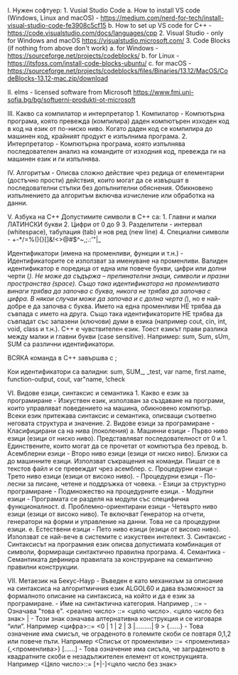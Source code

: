 I. Нужен софтуер: 
    1. Vusial Studio Code
        a. How to install VS code (Windows, Linux and macOS) - https://medium.com/nerd-for-tech/install-visual-studio-code-fe3908c5cf15
        b. How to set up VS code for C++ - https://code.visualstudio.com/docs/languages/cpp
    2. Visual Studio - only for Windows and macOS 
        https://visualstudio.microsoft.com/
    3. Code Blocks (if nothing from above don't work)
        a. for Windows - https://sourceforge.net/projects/codeblocks/
        b. for Linux - https://itsfoss.com/install-code-blocks-ubuntu/
        c. for macOS - https://sourceforge.net/projects/codeblocks/files/Binaries/13.12/MacOS/CodeBlocks-13.12-mac.zip/download

II. elms - licensed software from Microsoft
    https://www.fmi.uni-sofia.bg/bg/softuerni-produkti-ot-microsoft

III. Какво са компилатор и интерпретатор
    1. Компилатор - Компютърна програма, която превежда (компилира) даден компютърен изходен код в код на език от по-ниско ниво. Когато даден код се компилира до машинен код, крайният продукт е изпълнима програма.
    2. Интерпретатор - Компютърна програма, която изпълнява последователен анализ на командите от изходния код, превежда ги на машинен език и ги изпълнява.

IV. Алгоритъм - Описва сложно действие чрез редица от елементарни (достъчно прости) действия, които могат да се извършат в последователни стъпки без допълнителни обяснения. Обикновено изпълнението да алгоритъм включва изчисление или обработка на данни.

V. Азбука на С++
Допустимите символи в С++ са:
    1. Главни и малки ЛАТИНСКИ букви
    2. Цифри от 0 до 9
    3. Разделители - интервал (whitespace), табулация (tab) и нов ред (new line)
    4. Специални символи - +-*/=%(){}[]&!<>@#$^~,;.:'"\|_

Идентификатори (имена на променливи, функции и т.н.) - Идентификаторите се използват за именуване на променливи. Валиден идентификатор е поредица от една или повече букви, цифри или долни черти (_). Не може да съдържа – препинателни знаци, символи и празни пространства (space). Също така идентификатора на променливата винаги трябва да започва с буква, никога не трябва да започва с цифра. В някои случаи може да започва и с долна черта (_), но е най-добре е да започва с буква.
Името на една променливи НЕ трябва да съвпада с името на друга. Също така идентификаторите НЕ трябва да съвпадат със запазени (ключови) думи в езика (например cout, cin, int, void, class и т.н.). С++ е чувствителен език. Тоест езикът прави разлика между малки и главни букви (case sensitive). Например: sum, Sum, sUm, SUM са различни идентификатори.

ВСЯКА команда в С++ завършва с ;

Кои идентификатори са валидни: sum, SUM_, _test, var name, first.name, function-output, cout, var"name, !check

VI. Видове езици, синтаксис и семантика
    1. Какво е език за програмиране - Изкуствен език, използван за създаване на програми, които управляват поведението на машина, обикновено компютър. Всеки език притежава синтаксис и семантика, описващи съответно неговата структура и значение.
    2. Видове езици за програмиране - Класифицирани са на нива (поколения)
        а. Машинни езици - Първо ниво езици (езици от ниско ниво). Представляват последователност от 0 и 1. Единствените, които могат да се прочетат от компютъра без превод. 
        b. Асемблерни езици - Второ ниво езици (езици от ниско ниво). Близки са до машинните езици. Използват съкращения на команди. Пишат се в текстов файл и се превеждат чрез асемблер.
        c. Процедурни езици - Трето ниво езици (езици от високо ниво). 
            - Процедурни езици - По-лесни за писане, четене и поддръжка от човека. 
            - Езици за структурно програмиране - Подмножество на процедурните езици. 
            - Модулни езици - Програмата се разделя на модули със специфична функционалност.
        d. Проблемно-ориентирани езици - Четвърто ниво езици (езици от високо ниво). Те включват Генератор на отчети, генератори на форми и управление на данни. Това не са процедурни езици.
        е. Естествени езици - Пето ниво езици (езици от високо ниво). Използват се най-вече в системите с изкуствен интелект.
    3. Синтаксис - Синтаксисът на програмния език описва допустимата комбинация от символи, формиращи синтактично правилна програма.
    4. Семантика - Семантиката дефинира правилата за конструиране на семантично правилни конструкции.

VII. Метаезик на Бекус-Наур - Въведен е като механизъм за описание на синтаксиса на алгоритмичния език ALGOL60 и дава възможност за формалното описание на синтаксиса, на който и да е език за програмиране. 
<property> - Име на синтактична категория. Например <number>, <letter>
::= - Означава "това е". <реално число> ::= <цяло число>. <цяло число без знак>
| - Този знак означава алтернативна конструкция и се изговаря “или”. Например <цифра>::= <0 | 1 | 2 | 3 |.........| 9 >
{......} - Това означение има смисъл, че ограденото в големите скоби се повтаря 0,1,2 или повече пъти. Например <Списък от променливи> ::= <променлива>{,<променлива>}
[......] - Това означение има сисъла, че заграденото в квадратните скоби е незадължителен елемент от конструкцията. Например <Цяло число>::= [+|-]<цяло число без знак>





